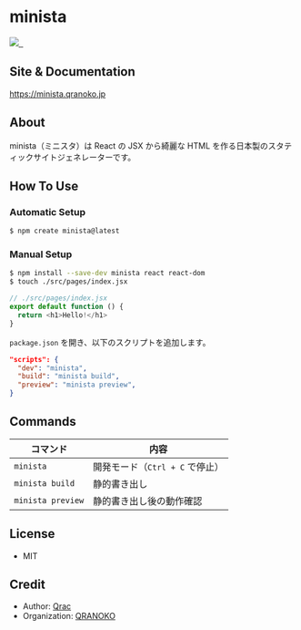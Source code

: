 # minista

<p>
  <a aria-label="Made by QRANOKO" href="https://qranoko.jp">
    <img src="https://img.shields.io/badge/MADE%20BY%20QRANOKO-212121.svg?style=for-the-badge&labelColor=212121">
  </a>
  <a aria-label="NPM version" href="https://www.npmjs.com/package/minista">
    <img alt="" src="https://img.shields.io/npm/v/minista.svg?style=for-the-badge&labelColor=212121">
  </a>
  <a aria-label="License" href="https://github.com/qrac/minista/blob/master/LICENSE">
    <img alt="" src="https://img.shields.io/npm/l/minista.svg?style=for-the-badge&labelColor=212121">
  </a>
</p>

## Site & Documentation

https://minista.qranoko.jp

## About

minista（ミニスタ）は React の JSX から綺麗な HTML を作る日本製のスタティックサイトジェネレーターです。

## How To Use

### Automatic Setup

```sh
$ npm create minista@latest
```

### Manual Setup

```sh
$ npm install --save-dev minista react react-dom
$ touch ./src/pages/index.jsx
```

```js
// ./src/pages/index.jsx
export default function () {
  return <h1>Hello!</h1>
}
```

`package.json` を開き、以下のスクリプトを追加します。

```json
"scripts": {
  "dev": "minista",
  "build": "minista build",
  "preview": "minista preview",
}
```

## Commands

| コマンド          | 内容                            |
| ----------------- | ------------------------------- |
| `minista`         | 開発モード（`Ctrl + C` で停止） |
| `minista build`   | 静的書き出し                    |
| `minista preview` | 静的書き出し後の動作確認        |

## License

- MIT

## Credit

- Author: [Qrac](https://qrac.jp)
- Organization: [QRANOKO](https://qranoko.jp)
